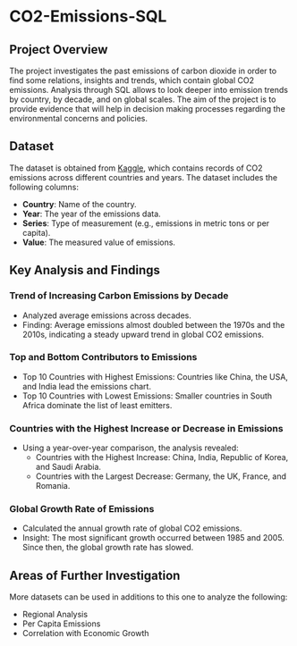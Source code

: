 # CO2-Emissions-SQL

## Project Overview
The project investigates the past emissions of carbon dioxide in order to find some relations, insights and trends, which contain global CO2 emissions. Analysis through SQL allows to look deeper into emission trends by country, by decade, and on global scales. The aim of the project is to provide evidence that will help in decision making processes regarding the environmental concerns and policies.

## Dataset
The dataset is obtained from [Kaggle](https://www.kaggle.com/datasets/vineethakkinapalli/united-nations-environment-data?select=Water+and+Sanitation+Services.csv), which contains records of CO2 emissions across different countries and years. The dataset includes the following columns:

- **Country**: Name of the country.
- **Year**: The year of the emissions data.
- **Series**: Type of measurement (e.g., emissions in metric tons or per capita).
- **Value**: The measured value of emissions.

## Key Analysis and Findings
### Trend of Increasing Carbon Emissions by Decade
- Analyzed average emissions across decades.
- Finding: Average emissions almost doubled between the 1970s and the 2010s, indicating a steady upward trend in global CO2 emissions.
### Top and Bottom Contributors to Emissions
- Top 10 Countries with Highest Emissions: Countries like China, the USA, and India lead the emissions chart.
- Top 10 Countries with Lowest Emissions: Smaller countries in South Africa dominate the list of least emitters.
### Countries with the Highest Increase or Decrease in Emissions
- Using a year-over-year comparison, the analysis revealed:
  * Countries with the Highest Increase: China, India, Republic of Korea, and Saudi Arabia.
  * Countries with the Largest Decrease: Germany, the UK, France, and Romania.
### Global Growth Rate of Emissions
- Calculated the annual growth rate of global CO2 emissions.
- Insight: The most significant growth occurred between 1985 and 2005. Since then, the global growth rate has slowed.

## Areas of Further Investigation
More datasets can be used in additions to this one to analyze the following:
- Regional Analysis
- Per Capita Emissions
- Correlation with Economic Growth
